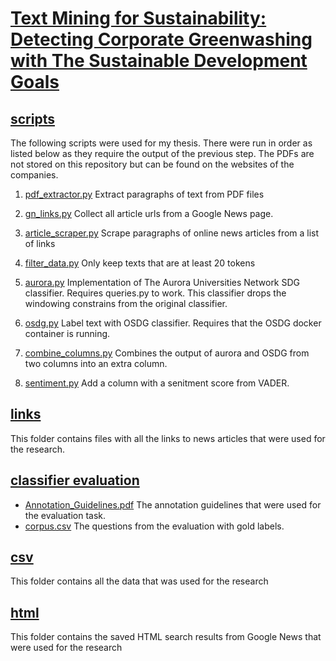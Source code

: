 # [Text Mining for Sustainability: Detecting Corporate Greenwashing with The Sustainable Development Goals](https://github.com/cltl-students/vanderEnde_Dyon_greenwashing/blob/master/SDG_Thesis.pdf)

## [scripts](https://github.com/dyonende/SDG/tree/master/scripts)
The following scripts were used for my thesis.
There were run in order as listed below as they require the output of the previous step.
The PDFs are not stored on this repository but can be found on the websites of the companies.

1. [pdf_extractor.py](https://github.com/dyonende/SDG/blob/master/scripts/pdf_extractor.py)
Extract paragraphs of text from PDF files

2. [gn_links.py](https://github.com/dyonende/SDG/blob/master/scripts/gn_links.py)
Collect all article urls from a Google News page.

3. [article_scraper.py](https://github.com/dyonende/SDG/blob/master/scripts/article_scraper.py)
Scrape paragraphs of online news articles from a list of links

4. [filter_data.py](https://github.com/dyonende/SDG/blob/master/scripts/filter_data.py)
Only keep texts that are at least 20 tokens

5. [aurora.py](https://github.com/dyonende/SDG/blob/master/scripts/aurora.py)
Implementation of The Aurora Universities Network SDG classifier.
Requires queries.py to work. This classifier drops the windowing constrains from the original classifier.

6. [osdg.py](https://github.com/dyonende/SDG/blob/master/scripts/osdg.py)
Label text with OSDG classifier. Requires that the OSDG docker container is running.

7. [combine_columns.py](https://github.com/dyonende/SDG/blob/master/scripts/combine_columns.py)
Combines the output of aurora and OSDG from two columns into an extra column.

8. [sentiment.py](https://github.com/dyonende/SDG/blob/master/scripts/sentiment.py)
Add a column with a senitment score from VADER.

## [links](https://github.com/dyonende/SDG/tree/master/links)
This folder contains files with all the links to news articles that were used for the research.

## [classifier evaluation](https://github.com/dyonende/SDG/tree/master/classifier%20evaluation)

- [Annotation_Guidelines.pdf](https://github.com/dyonende/SDG/blob/master/classifier%20evaluation/Annotation_Guidelines.pdf)
The annotation guidelines that were used for the evaluation task.
- [corpus.csv](https://github.com/dyonende/SDG/blob/master/classifier%20evaluation/corpus.csv)
The questions from the evaluation with gold labels.

## [csv](https://github.com/dyonende/SDG/tree/master/csv)
This folder contains all the data that was used for the research

## [html](https://github.com/dyonende/SDG/tree/master/html)
This folder contains the saved HTML search results from Google News that were used for the research
